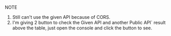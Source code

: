 NOTE

1. Still can't use the given API because of CORS.
2. I'm giving 2 button to check the Given API and another Public API` result above the table, just open the console and click the button to see.

